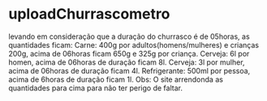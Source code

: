 # uploadChurrascometro
levando em consideração que a duração do churrasco é de 05horas, as quantidades ficam:         Carne: 400g por adultos(homens/mulheres) e crianças 200g, acima de 06horas ficam 650g e 325g por criança.         Cerveja: 6l por homen, acima de 06horas de duração ficam 8l.         Cerveja: 3l por mulher, acima de 06horas de duração ficam 4l.          Refrigerante: 500ml por pessoa, acima de 6horas de duração ficam 1l.          Obs: O site arrendonda as quantidades para cima para não ter perigo de faltar.
